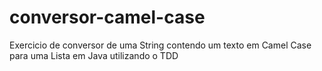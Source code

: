 # conversor-camel-case
Exercicio de conversor de uma String contendo um texto em Camel Case para uma Lista em Java utilizando o TDD
